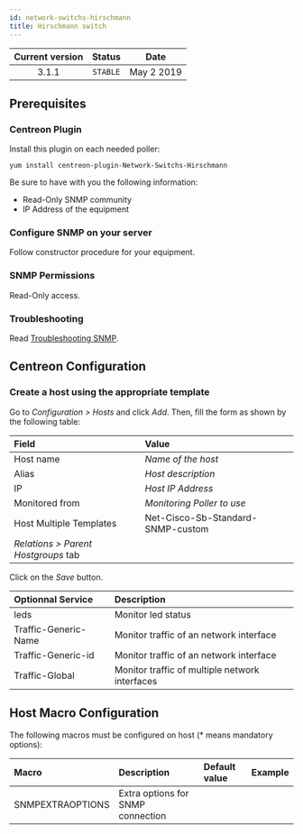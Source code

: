 ```yaml
---
id: network-switchs-hirschmann
title: Hirschmann switch
---
```


| Current version | Status | Date |
| :-: | :-: | :-: |
| 3.1.1 | `STABLE` | May  2 2019 |

## Prerequisites

### Centreon Plugin

Install this plugin on each needed poller:

``` shell
yum install centreon-plugin-Network-Switchs-Hirschmann
```

Be sure to have with you the following information:

  - Read-Only SNMP community
  - IP Address of the equipment

### Configure SNMP on your server

Follow constructor procedure for your equipment.

### SNMP Permissions

Read-Only access.

### Troubleshooting

Read [Troubleshooting SNMP](https://documentation.centreon.com/docs/centreon-plugins/en/latest/user/guide.html#snmp).

## Centreon Configuration

### Create a host using the appropriate template

Go to *Configuration \> Hosts* and click *Add*. Then, fill the form as shown by the following table:

| Field                                | Value                             |
| :----------------------------------- | :-------------------------------- |
| Host name                            | *Name of the host*                |
| Alias                                | *Host description*                |
| IP                                   | *Host IP Address*                 |
| Monitored from                       | *Monitoring Poller to use*        |
| Host Multiple Templates              | Net-Cisco-Sb-Standard-SNMP-custom |
| *Relations \> Parent Hostgroups* tab |                                   |

Click on the *Save* button.

| Optionnal Service    | Description                                    |
| :------------------- | :--------------------------------------------- |
| leds                 | Monitor led status                             |
| Traffic-Generic-Name | Monitor traffic of an network interface        |
| Traffic-Generic-id   | Monitor traffic of an network interface        |
| Traffic-Global       | Monitor traffic of multiple network interfaces |

## Host Macro Configuration

The following macros must be configured on host (\* means mandatory options):

| Macro            | Description                       | Default value | Example |
| :--------------- | :-------------------------------- | :------------ | :------ |
| SNMPEXTRAOPTIONS | Extra options for SNMP connection |               |         |


